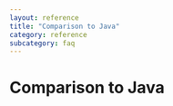 ```yaml
---
layout: reference
title: "Comparison to Java"
category: reference
subcategory: faq
---
```


# Comparison to Java
